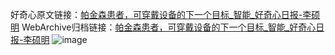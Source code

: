 好奇心原文链接：[帕金森患者，可穿戴设备的下一个目标_智能_好奇心日报-李硕明](https://www.qdaily.com/articles/1877.html)
WebArchive归档链接：[帕金森患者，可穿戴设备的下一个目标_智能_好奇心日报-李硕明](http://web.archive.org/web/20170518035207/http://www.qdaily.com:80/articles/1877.html)
![image](http://ww3.sinaimg.cn/large/007d5XDply1g3v63w7zovj30u02sz4qp)